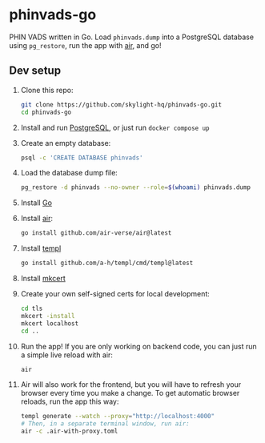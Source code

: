 # phinvads-go

PHIN VADS written in Go. Load `phinvads.dump` into a PostgreSQL database using `pg_restore`, run the app with [air](https://github.com/air-verse/air), and go!

## Dev setup

1. Clone this repo:

    ```bash
    git clone https://github.com/skylight-hq/phinvads-go.git
    cd phinvads-go
    ```

1. Install and run [PostgreSQL](https://www.postgresql.org/download/), or just run `docker compose up`
1. Create an empty database:

    ```bash
    psql -c 'CREATE DATABASE phinvads'
    ```

1. Load the database dump file:

    ```bash
    pg_restore -d phinvads --no-owner --role=$(whoami) phinvads.dump
    ```

1. Install [Go](https://go.dev/doc/install)
1. Install [air](https://github.com/air-verse/air):

    ```bash
    go install github.com/air-verse/air@latest
    ```

1. Install [templ](https://github.com/a-h/templ)

    ```bash
    go install github.com/a-h/templ/cmd/templ@latest
    ```

1. Install [mkcert](https://github.com/FiloSottile/mkcert)
1. Create your own self-signed certs for local development:  

    ```bash
    cd tls
    mkcert -install
    mkcert localhost
    cd ..
    ```

1. Run the app! If you are only working on backend code, you can just run a simple live reload with air:

    ```bash
    air
    ```

1. Air will also work for the frontend, but you will have to refresh your browser every time you make a change. To get automatic browser reloads, run the app this way:

    ```bash
    templ generate --watch --proxy="http://localhost:4000"
    # Then, in a separate terminal window, run air:
    air -c .air-with-proxy.toml
    ```

